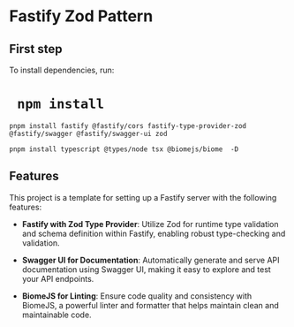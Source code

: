 # Fastify Zod Pattern

## First step


To install dependencies, run:

``` npm install```
=======
```pnpm install fastify @fastify/cors fastify-type-provider-zod @fastify/swagger @fastify/swagger-ui zod```

```pnpm install typescript @types/node tsx @biomejs/biome  -D``` 


## Features

This project is a template for setting up a Fastify server with the following features:

- **Fastify with Zod Type Provider**: Utilize Zod for runtime type validation and schema definition within Fastify, enabling robust type-checking and validation.

- **Swagger UI for Documentation**: Automatically generate and serve API documentation using Swagger UI, making it easy to explore and test your API endpoints.

- **BiomeJS for Linting**: Ensure code quality and consistency with BiomeJS, a powerful linter and formatter that helps maintain clean and maintainable code.


